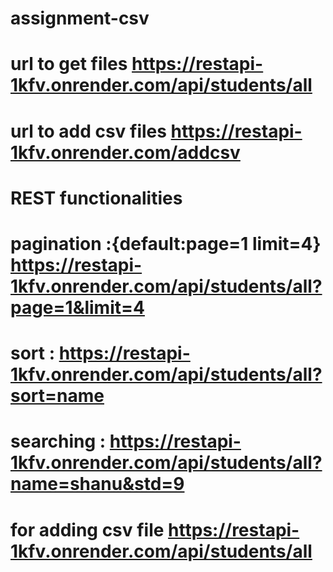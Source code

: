 # assignment-csv
# url to get files https://restapi-1kfv.onrender.com/api/students/all
# url to add csv files https://restapi-1kfv.onrender.com/addcsv

# REST functionalities

# pagination :{default:page=1 limit=4} https://restapi-1kfv.onrender.com/api/students/all?page=1&limit=4
# sort :  https://restapi-1kfv.onrender.com/api/students/all?sort=name
# searching :  https://restapi-1kfv.onrender.com/api/students/all?name=shanu&std=9

# for adding csv file  https://restapi-1kfv.onrender.com/api/students/all
